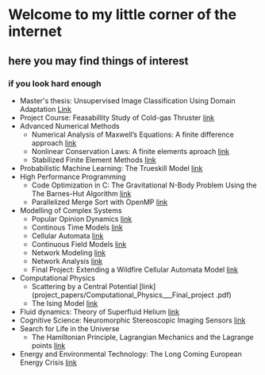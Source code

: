 # Welcome to my little corner of the internet
## here you may find things of interest
### if you look hard enough

* Master's thesis: Unsupervised Image Classification Using Domain Adaptation [Link](project_papers/Exjobb.pdf)
* Project Course: Feasabillity Study of Cold-gas Thruster [link](project_papers/Gom_Space_project.pdf)
* Advanced Numerical Methods
  - Numerical Analysis of Maxwell’s Equations: A finite difference approach [link](project_papers/anm_fd.pdf)
  - Nonlinear Conservation Laws: A finite elements aproach [link](project_papers/anm_fe.pdf.pdf)
  - Stabilized Finite Element Methods [link](project_papers/anm_stab_fem.pdf)
* Probabilistic Machine Learning: The Trueskill Model [link](project_papers/APML_mini_project.pdf)
* High Performance Programming
  - Code Optimization in C:
The Gravitational N-Body Problem Using the The Barnes-Hut Algorithm [link](project_papers/High_Performance_Programming_1TD062___Assignments.pdf)
  - Parallelized Merge Sort with OpenMP [link](project_papers/hpp_indv_project.pdf)
* Modelling of Complex Systems
  - Popular Opinion Dynamics [link](project_papers/mcs_assignment_1_discrete_models.pdf)
  - Continous Time Models [link](project_papers/mcs_assignment_2_cont_time_models.pdf)
  - Cellular Automata [link](project_papers/mcs_assignment_3_cellular_automata.pdf)
  - Continuous Field Models [link](project_papers/mcs_assignment_4_cont_field_models.pdf)
  - Network Modeling [link](project_papers/mcs_assignment_5_Network_Modeling.pdf)
  - Network Analysis [link](project_papers/mcs_assignment_6_Network_Analysis.pdf)
  - Final Project: Extending a Wildfire Cellular Automata Model [link](project_papers/MCS_final_project.pdf)
* Computational Physics
  - Scattering by a Central Potential [link](project_papers/Computational_Physics___Final_project .pdf)
  - The Ising Model [link](project_papers/Computational_Physics___Final_project_34.pdf)
* Fluid dynamics: Theory of Superfluid Helium [link](project_papers/Aiken_Taziny_Bjervig.pdf)
* Cognitive Science: Neuromorphic Stereoscopic Imaging Sensors [link](project_papers/Cognitive_Science_CSCI_3702___Neuromorphic_Stereoscopic_Imaging_Sensors.pdf.pdf)
* Search for Life in the Universe
  - The Hamiltonian Principle, Lagrangian Mechanics and the Lagrange points [link](project_papers/Search_for_Life_in_the_Universe_ASTR2040___Hamiltonian_and_Lagrangian_Mechanics_and_the_Lagrange_Points.pdf)
* Energy and Environmental Technology: The Long Coming European Energy Crisis [link](project_papers/Energy_and_Environmental_Technology_1TE623_Paper.pdf)


